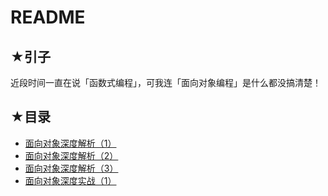 # README

## ★引子

近段时间一直在说「函数式编程」，可我连「面向对象编程」是什么都没搞清楚！

## ★目录

- [面向对象深度解析（1）](./01.md)
- [面向对象深度解析（2）](./02.md)
- [面向对象深度解析（3）](./03.md)
- [面向对象深度实战（1）](./04.md)